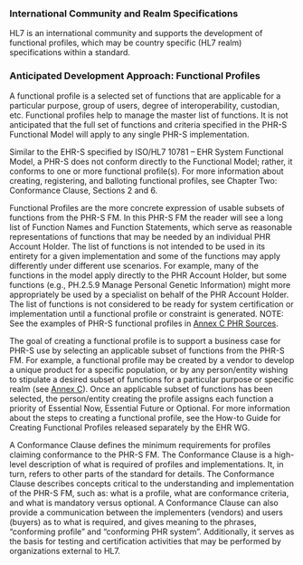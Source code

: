 ### International Community and Realm Specifications

HL7 is an international community and supports the development of functional profiles, which may be country specific (HL7 realm) specifications within a standard.

### Anticipated Development Approach: Functional Profiles

A functional profile is a selected set of functions that are applicable for a particular purpose, group of users, degree of interoperability, custodian, etc. Functional profiles help to manage the master list of functions. It is not anticipated that the full set of functions and criteria specified in the PHR-S Functional Model will apply to any single PHR-S implementation.

Similar to the EHR-S specified by ISO/HL7 10781 – EHR System Functional Model, a PHR-S does not conform directly to the Functional Model; rather, it conforms to one or more functional profile(s). For more information about creating, registering, and balloting functional profiles, see Chapter Two: Conformance Clause, Sections 2 and 6.

Functional Profiles are the more concrete expression of usable subsets of functions from the PHR-S FM. In this PHR-S FM the reader will see a long list of Function Names and Function Statements, which serve as reasonable representations of functions that may be needed by an individual PHR Account Holder. The list of functions is not intended to be used in its entirety for a given implementation and some of the functions may apply differently under different use scenarios. For example, many of the functions in the model apply directly to the PHR Account Holder, but some functions (e.g., PH.2.5.9 Manage Personal Genetic Information) might more appropriately be used by a specialist on behalf of the PHR Account Holder. The list of functions is not considered to be ready for system certification or implementation until a functional profile or constraint is generated. NOTE: See the examples of PHR-S functional profiles in [Annex C PHR Sources](annexc.html).

The goal of creating a functional profile is to support a business case for PHR-S use by selecting an applicable subset of functions from the PHR-S FM. For example, a functional profile may be created by a vendor to develop a unique product for a specific population, or by any person/entity wishing to stipulate a desired subset of functions for a particular purpose or specific realm (see [Annex C](annexc.html)). Once an applicable subset of functions has been selected, the person/entity creating the profile assigns each function a priority of Essential Now, Essential Future or Optional. For more information about the steps to creating a functional profile, see the How-to Guide for Creating Functional Profiles released separately by the EHR WG.

A Conformance Clause defines the minimum requirements for profiles claiming conformance to the PHR-S FM. The Conformance Clause is a high-level description of what is required of profiles and implementations. It, in turn, refers to other parts of the standard for details. The Conformance Clause describes concepts critical to the understanding and implementation of the PHR-S FM, such as: what is a profile, what are conformance criteria, and what is mandatory versus optional. A Conformance Clause can also provide a communication between the implementers (vendors) and users (buyers) as to what is required, and gives meaning to the phrases, “conforming profile” and “conforming PHR system”. Additionally, it serves as the basis for testing and certification activities that may be performed by organizations external to HL7.